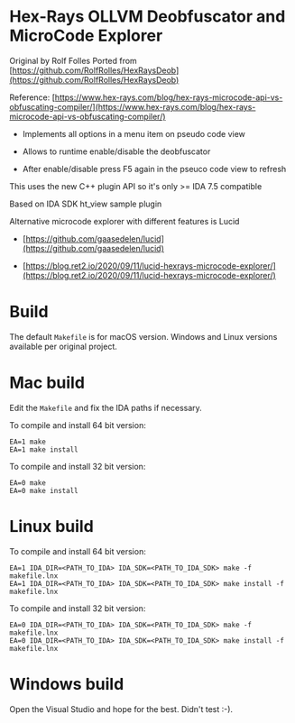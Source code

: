 # Hex-Rays OLLVM Deobfuscator and MicroCode Explorer

Original by Rolf Folles
Ported from [https://github.com/RolfRolles/HexRaysDeob](https://github.com/RolfRolles/HexRaysDeob)

Reference: [https://www.hex-rays.com/blog/hex-rays-microcode-api-vs-obfuscating-compiler/](https://www.hex-rays.com/blog/hex-rays-microcode-api-vs-obfuscating-compiler/)

* Implements all options in a menu item on pseudo code view

* Allows to runtime enable/disable the deobfuscator

* After enable/disable press F5 again in the pseuco code view to refresh

This uses the new C++ plugin API so it's only >= IDA 7.5 compatible

Based on IDA SDK ht_view sample plugin

Alternative microcode explorer with different features is Lucid

* [https://github.com/gaasedelen/lucid](https://github.com/gaasedelen/lucid)

* [https://blog.ret2.io/2020/09/11/lucid-hexrays-microcode-explorer/](https://blog.ret2.io/2020/09/11/lucid-hexrays-microcode-explorer/)

# Build

The default `Makefile` is for macOS version. Windows and Linux versions available per original project.

# Mac build

Edit the `Makefile` and fix the IDA paths if necessary.

To compile and install 64 bit version:
```
EA=1 make
EA=1 make install
```

To compile and install 32 bit version:
```
EA=0 make
EA=0 make install
```

# Linux build

To compile and install 64 bit version:
```
EA=1 IDA_DIR=<PATH_TO_IDA> IDA_SDK=<PATH_TO_IDA_SDK> make -f makefile.lnx
EA=1 IDA_DIR=<PATH_TO_IDA> IDA_SDK=<PATH_TO_IDA_SDK> make install -f makefile.lnx
```

To compile and install 32 bit version:
```
EA=0 IDA_DIR=<PATH_TO_IDA> IDA_SDK=<PATH_TO_IDA_SDK> make -f makefile.lnx
EA=0 IDA_DIR=<PATH_TO_IDA> IDA_SDK=<PATH_TO_IDA_SDK> make install -f makefile.lnx
```

# Windows build

Open the Visual Studio and hope for the best. Didn't test :-).
